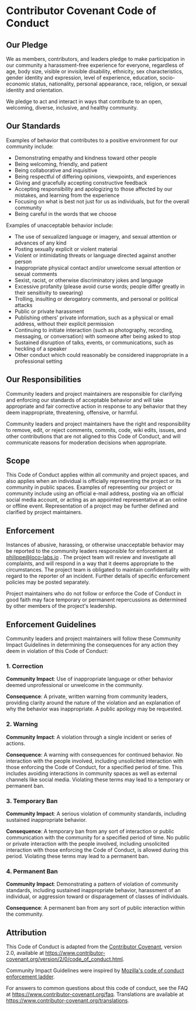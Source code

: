 # Contributor Covenant Code of Conduct

## Our Pledge

We as members, contributors, and leaders pledge to make participation in our
community a harassment-free experience for everyone, regardless of age, body
size, visible or invisible disability, ethnicity, sex characteristics, gender
identity and expression, level of experience, education, socio-economic status,
nationality, personal appearance, race, religion, or sexual identity
and orientation.

We pledge to act and interact in ways that contribute to an open, welcoming,
diverse, inclusive, and healthy community.

## Our Standards

Examples of behavior that contributes to a positive environment for our
community include:

* Demonstrating empathy and kindness toward other people
* Being welcoming, friendly, and patient
* Being collaborative and inquisitive
* Being respectful of differing opinions, viewpoints, and experiences
* Giving and gracefully accepting constructive feedback
* Accepting responsibility and apologizing to those affected by our mistakes,
  and learning from the experience
* Focusing on what is best not just for us as individuals, but for the
  overall community
* Being careful in the words that we choose

Examples of unacceptable behavior include:

* The use of sexualized language or imagery, and sexual attention or
  advances of any kind
* Posting sexually explicit or violent material
* Violent or intimidating threats or language directed against another person
* Inappropriate physical contact and/or unwelcome sexual attention or sexual comments
* Sexist, racist, or otherwise discriminatory jokes and language
* Excessive profanity (please avoid curse words; people differ greatly in their sensitivity to swearing)
* Trolling, insulting or derogatory comments, and personal or political attacks
* Public or private harassment
* Publishing others' private information, such as a physical or email
  address, without their explicit permission
* Continuing to initiate interaction (such as photography, recording, messaging, or conversation) with someone after being asked to stop
* Sustained disruption of talks, events, or communications, such as heckling of a speaker
* Other conduct which could reasonably be considered inappropriate in a
  professional setting

## Our Responsibilities

Community leaders and project maintainers are responsible for clarifying and enforcing our standards of
acceptable behavior and will take appropriate and fair corrective action in
response to any behavior that they deem inappropriate, threatening, offensive,
or harmful.

Community leaders and project maintainers have the right and responsibility to remove, edit, or reject
comments, commits, code, wiki edits, issues, and other contributions that are
not aligned to this Code of Conduct, and will communicate reasons for moderation
decisions when appropriate.

## Scope

This Code of Conduct applies within all community and project spaces, and also applies when
an individual is officially representing the project or its community in public spaces.
Examples of representing our project or community include using an official e-mail address,
posting via an official social media account, or acting as an appointed
representative at an online or offline event. Representation of a project may be 
further defined and clarified by project maintainers.

## Enforcement

Instances of abusive, harassing, or otherwise unacceptable behavior may be
reported to the community leaders responsible for enforcement at philippe@loco-labs.io
.
The project team will review and investigate all complaints, and will respond in a way that it 
deems appropriate to the circumstances. The project team is obligated to maintain confidentiality
with regard to the reporter of an incident. Further details of specific enforcement policies 
may be posted separately.

Project maintainers who do not follow or enforce the Code of Conduct in good faith may face 
temporary or permanent repercussions as determined by other members of the project's leadership.

## Enforcement Guidelines

Community leaders and project maintainers will follow these Community Impact Guidelines in determining
the consequences for any action they deem in violation of this Code of Conduct:

### 1. Correction

**Community Impact**: Use of inappropriate language or other behavior deemed
unprofessional or unwelcome in the community.

**Consequence**: A private, written warning from community leaders, providing
clarity around the nature of the violation and an explanation of why the
behavior was inappropriate. A public apology may be requested.

### 2. Warning

**Community Impact**: A violation through a single incident or series
of actions.

**Consequence**: A warning with consequences for continued behavior. No
interaction with the people involved, including unsolicited interaction with
those enforcing the Code of Conduct, for a specified period of time. This
includes avoiding interactions in community spaces as well as external channels
like social media. Violating these terms may lead to a temporary or
permanent ban.

### 3. Temporary Ban

**Community Impact**: A serious violation of community standards, including
sustained inappropriate behavior.

**Consequence**: A temporary ban from any sort of interaction or public
communication with the community for a specified period of time. No public or
private interaction with the people involved, including unsolicited interaction
with those enforcing the Code of Conduct, is allowed during this period.
Violating these terms may lead to a permanent ban.

### 4. Permanent Ban

**Community Impact**: Demonstrating a pattern of violation of community
standards, including sustained inappropriate behavior,  harassment of an
individual, or aggression toward or disparagement of classes of individuals.

**Consequence**: A permanent ban from any sort of public interaction within
the community.

## Attribution

This Code of Conduct is adapted from the [Contributor Covenant][homepage],
version 2.0, available at
https://www.contributor-covenant.org/version/2/0/code_of_conduct.html.

Community Impact Guidelines were inspired by [Mozilla's code of conduct
enforcement ladder](https://github.com/mozilla/diversity).

[homepage]: https://www.contributor-covenant.org

For answers to common questions about this code of conduct, see the FAQ at
https://www.contributor-covenant.org/faq. Translations are available at
https://www.contributor-covenant.org/translations.

